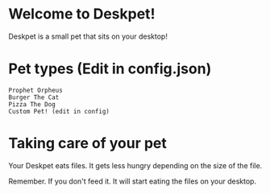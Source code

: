 # Welcome to Deskpet!
Deskpet is a small pet that sits on your desktop!

# Pet types (Edit in config.json)
    Prophet Orpheus
    Burger The Cat
    Pizza The Dog
    Custom Pet! (edit in config)

# Taking care of your pet
Your Deskpet eats files. It gets less hungry depending on the size of the file.

Remember. If you don't feed it. It will start eating the files on your desktop.

